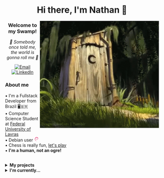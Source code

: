 <h1 align='center'>
  Hi there, I'm Nathan 👋
</h1>

<img src="https://raw.githubusercontent.com/nathan-assis/nathan-assis/main/assets/shrek-somebody.gif" alt="Shrek leaving a toilet" min-width="390px" max-width="390px" width="390px" min-height="350px" max-height="350px" height="350px" align="right">

<h3 align="center">
  Welcome to my Swamp!
</h3>

<p align="center">
  <i>🎵 Somebody once told me, the world is gonna roll me 🎵</i>
</p>

<p align="center">
  <a href="mailto:nathan_assis@proton.me">
    <img src="https://img.shields.io/badge/email-EA4335?style=for-the-badge" alt="Email"/>
  </a>
  
  <a href="https://www.linkedin.com/in/nathan-assis/">
    <img src="https://img.shields.io/badge/linkedin-0077B5?style=for-the-badge" alt="LinkedIn"/>
  </a>
</p>

<h3 align="left">
  About me
</h3>

<p align="left">
  ▪ I'm a Fullstack Developer from Brazil 🖥🇧🇷</br>
  ▪ Computer Science Student at <a href="https://ufla.br/">Federal University of Lavras</a></br>
  ▪ Debian user <img src="https://raw.githubusercontent.com/nathan-assis/nathan-assis/main/assets/debian.svg" height="16px" alt="Debian logo"/></br>
  ▪ Chess is really fun, <a href="https://link.chess.com/friend/VrJ1cb">let's play</a></br>
  ▪ <b>I'm a human, not an ogre!</b>
</p>


</br>
<details>
  <summary><b>My projects</b></summary>

| Name                 | A short summary                              | Code |
| -------------------- | -------------------------------------------- | --------- |
| [frag](https://github.com/nathan-assis/frag) | A RAG application with local LLM for low resource machines  | ![Python](https://raw.githubusercontent.com/nathan-assis/nathan-assis/main/assets/python.svg) |
| [frag-interface](https://github.com/nathan-assis/frag-interface) | AI Chatbot interface build with JavaFX  | ![Java](https://raw.githubusercontent.com/nathan-assis/nathan-assis/main/assets/java.svg) |


</details>

<details>
  <summary><b>I'm currently...</b></summary>

> looking for a new job. Feel free to reach me! ❤️

<img src="https://raw.githubusercontent.com/nathan-assis/nathan-assis/main/assets/cute-cat.jpg" alt="Puss In Boots cute eyes" align="center">

</details>
